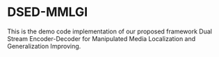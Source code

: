 # DSED-MMLGI
This is the demo code implementation of our proposed framework Dual Stream Encoder-Decoder for Manipulated Media Localization and Generalization Improving.

